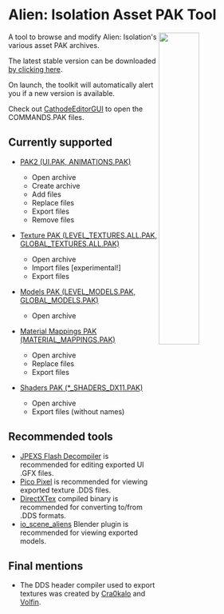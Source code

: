 # Alien: Isolation Asset PAK Tool

<img src="https://i.imgur.com/HoVJuSo.png" align="right" width="40%">

A tool to browse and modify Alien: Isolation's various asset PAK archives.

The latest stable version can be downloaded [by clicking here](https://github.com/OpenCAGE/AlienPAK/raw/master/AlienPAK.exe).

On launch, the toolkit will automatically alert you if a new version is available.

Check out [CathodeEditorGUI](https://github.com/OpenCAGE/CathodeEditorGUI) to open the COMMANDS.PAK files.


## Currently supported

- [PAK2 (UI.PAK, ANIMATIONS.PAK)](https://github.com/OpenCAGE/AlienPAK/wiki/PAK2)
  - Open archive
  - Create archive
  - Add files
  - Replace files
  - Export files
  - Remove files
  
- [Texture PAK (LEVEL_TEXTURES.ALL.PAK, GLOBAL_TEXTURES.ALL.PAK)](https://github.com/OpenCAGE/AlienPAK/wiki/PAK-BIN-Format)
  - Open archive
  - Import files [experimental!]
  - Export files

- [Models PAK (LEVEL_MODELS.PAK, GLOBAL_MODELS.PAK)](https://github.com/MattFiler/OpenCAGE/wiki/PAK-BIN-Format)
	- Open archive

- [Material Mappings PAK (MATERIAL_MAPPINGS.PAK)](https://github.com/MattFiler/OpenCAGE/wiki/Material-Mappings)
	- Open archive
    - Replace files
    - Export files

- [Shaders PAK (*_SHADERS_DX11.PAK)](https://github.com/MattFiler/OpenCAGE/wiki/Shaders)
	- Open archive
    - Export files (without names)


## Recommended tools

 * [JPEXS Flash Decompiler](https://github.com/jindrapetrik/jpexs-decompiler) is recommended for editing exported UI .GFX files.
 * [Pico Pixel](https://pixelandpolygon.com/) is recommended for viewing exported texture .DDS files.
 * [DirectXTex](https://github.com/microsoft/DirectXTex/releases) compiled binary is recommended for converting to/from .DDS formats.
 * [io_scene_aliens](https://forum.xentax.com/viewtopic.php?t=12079&start=90#p103131) Blender plugin is recommended for viewing exported models.


## Final mentions

 * The DDS header compiler used to export textures was created by [Cra0kalo](https://github.com/cra0kalo) and [Volfin](https://github.com/volfin). 
